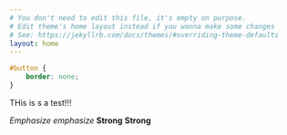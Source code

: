 ```yaml
---
# You don't need to edit this file, it's empty on purpose.
# Edit theme's home layout instead if you wanna make some changes
# See: https://jekyllrb.com/docs/themes/#overriding-theme-defaults
layout: home
---
```

```css
#button {
	border: none;
}
```
THis is s a test!!!

*Emphasize* _emphasize_
**Strong** __Strong__
